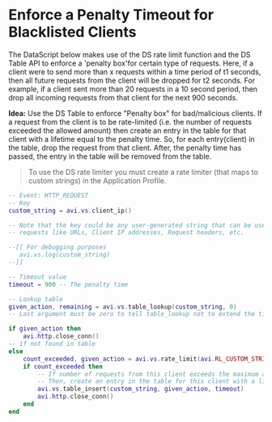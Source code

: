 # Enforce a Penalty Timeout for Blacklisted Clients

The DataScript below makes use of the DS rate limit function and the DS Table API
to enforce a 'penalty box'for certain type of requests. Here, if a client were to 
send more than x requests within a time period of t1 seconds, then all future 
requests from the client will be dropped for t2 seconds.
For example, if a client sent more than 20 requests in a 10 second period, then drop
all incoming requests from that client for the next 900 seconds.

**Idea:** Use the DS Table to enforce "Penalty box" for bad/malicious clients.
If a request from the client is to be rate-limited (i.e. the number of requests 
exceeded the allowed amount) then create an entry in the table for that client with 
a lifetime equal to the penalty time. So, for each entry(client) in the table, drop 
the request from that client. After, the penalty time has passed, the entry in the 
table will be removed from the table.

> To use the DS rate limiter you must create a rate limiter (that maps to custom strings) in the Application Profile.

```lua
-- Event: HTTP_REQUEST
-- Key
custom_string = avi.vs.client_ip()

-- Note that the key could be any user-generated string that can be used to identify
-- requests like URLs, Client IP addresses, Request headers, etc.

--[[ For debugging purposes
   avi.vs.log(custom_string)
--]]

-- Timeout value
timeout = 900 -- The penalty time

-- Lookup table
given_action, remaining = avi.vs.table_lookup(custom_string, 0)
-- Last argument must be zero to tell table_lookup not to extend the timeout value

if given_action then
    avi.http.close_conn()
-- if not found in table
else
    count_exceeded, given_action = avi.vs.rate_limit(avi.RL_CUSTOM_STRING, custom_string, true)
    if count_exceeded then
        -- If number of requests from this client exceeds the maximum allowed amount
        -- Then, create an entry in the table for this client with a lifetime of 900s
        avi.vs.table_insert(custom_string, given_action, timeout)
        avi.http.close_conn()
    end
end
```
